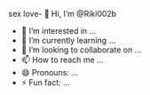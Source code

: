 sex love- 👋 Hi, I’m @Riki002b
- 👀 I’m interested in ...
- 🌱 I’m currently learning ...
- 💞️ I’m looking to collaborate on ...
- 📫 How to reach me ...
- 😄 Pronouns: ...
- ⚡ Fun fact: ...

<!---
Riki002b/Riki002b is a ✨ special ✨ repository because its `README.md` (this file) appears on your GitHub profile.
You can click the Preview link to take a look at your changes.
--->
